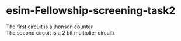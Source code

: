 # esim-Fellowship-screening-task2
The first circuit is a jhonson counter\
The second circuit is a 2 bit multiplier circuit\\

